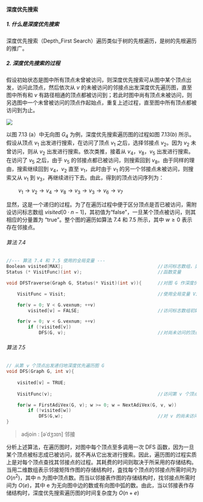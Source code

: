 
#### 深度优先搜索

##### 1. 什么是深度优先搜索

深度优先搜索（Depth_First Search）遍历类似于树的先根遍历，是树的先根遍历的推广。

##### 2. 深度优先搜索的过程

假设初始状态是图中所有顶点未曾被访问，则深度优先搜索可从图中某个顶点出发，访问此顶点，然后依次从 $v$ 的未被访问的邻接点出发深度优先遍历图，直至图中所有和 $v$ 有路径相通的顶点都被访问到；若此时图中尚有顶点未被访问，则另选图中一个未曾被访问的顶点作起始点，重复上述过程，直至图中所有顶点都被访问到为止。

![](https://gitee.com/mayundaze/img_bed/raw/master/20200703102108.png)

以图 7.13 (a）中无向图 $G_4$ 为例，深度优先搜索遍历图的过程如图 $7.13(b)$ 所示。假设从顶点 $v_1$ 出发进行搜索，在访问了顶点 $v_1$ 之后，选择邻接点 $v_2$。因为 $v_2$ 未曾访问，则从 $v_2$ 出发进行搜索。依次类推，接着从 $v_4，v_8，v_5$ 出发进行搜索。在访问了 $v_5$ 之后，由于 $v_5$ 的邻接点都已被访问，则搜索回到 $v_8$。由于同样的理由，搜索继续回到 $v_4$，$v_2$ 直至 $v_1$，此时由于 $v_1$ 的另一个邻接点未被访问，则搜索又从 $v_1$ 到 $v_3$，再继续进行下去。由此，得到的顶点访问序列为：

$\qquad v_{1} \rightarrow v_{2} \rightarrow v_{4} \rightarrow v_{8} \rightarrow v_{3} \rightarrow v_{3} \rightarrow v_{6} \rightarrow v_{7}$

显然，这是一个递归的过程。为了在遍历过程中便于区分顶点是否已被访问，需附设访问标志数组 $visited[0 \cdot n-1]$，其初值为“false”，一旦某个顶点被访问，则其相应的分量置为 “true”。整个图的遍历如算法 7.4 和 7.5 所示，其中 $w \geqslant 0$ 表示存在邻接点。

###### 算法 7.4

```cpp
//--- 算法 7.4 和 7.5 使用的全局变量 ---
Boolean visited[MAX];                                   //访问标志数组，类型是 Boolean
Status (* VisitFunc)(int v);                            //函数变量

void DFSTraverse(Graph G, Status(* Visit)(int v)){      //对图 G 作深度优先遍历

    VisitFunc = Visit;                                  //使用全局变量 VisitFunc，使 DFS 不必设函数指针参数

    for(v = 0; V < G.vexnum; ++v) 
        visited[v] = FALSE;                             //访问标志数组初始化

    for(v = 0; v < G.vexnum; ++v)
        if (!visited[v]) 
            DFS(G, v);                                  //对尚未访问的顶点调用 算法 7.5 的 DFS
```

###### 算法 7.5

```cpp
// 从第 ⅴ 个顶点出发递归地深度优先遍历图 G
void DFS(Graph G, int v){
   
    visited[v] = TRUE; 
    
    VisitFunc(v);                                       //访问第 v 个顶点

    for(w = FirstAdiVex(G, v); w >= 0; w = NextAdiVex(G, v, w))
        if (!visited[w]) 
            DFS(G,w);                                   //对 v 的尚未访问的邻接顶点 w 递归调用 DFS
}
```

> adjoin : [əˈdʒɔɪn] 邻接

分析上述算法，在遍历图时，对图中每个顶点至多调用一次 DFS 函数，因为一旦某个顶点被标志成已被访问，就不再从它出发进行搜索。因此，遍历图的过程实质上是对每个顶点查找其邻接点的过程。其耗费的时间则取决于所采用的存储结构。当用二维数组表示邻接矩阵作图的存储结构时，査找每个顶点的邻接点所需时间为 $O(n^2)$，其中 n 为图中顶点数。而当以邻接表作图的存储结构时，找邻接点所需时间为 $O(e)$，其中 e 为无向图中边的数或有向图中弧的数。由此，当以邻接表作存储结构时，深度优先搜索遍历图的时间复杂度为 $O(n + e)$
